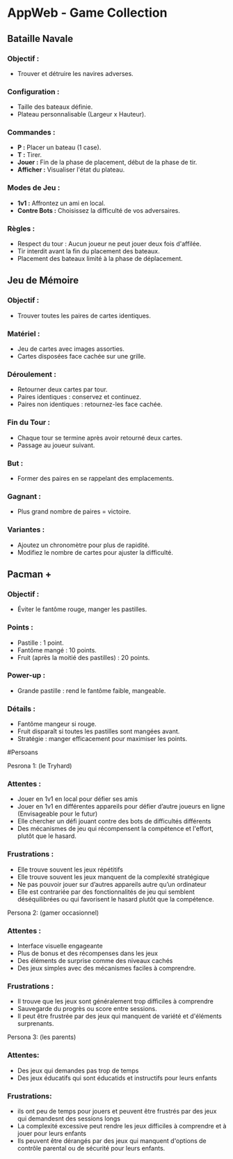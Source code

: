 # AppWeb - Game Collection

## Bataille Navale
### Objectif :
- Trouver et détruire les navires adverses.
### Configuration :
- Taille des bateaux définie.
- Plateau personnalisable (Largeur x Hauteur).
### Commandes :
- **P :** Placer un bateau (1 case).
- **T :** Tirer.
- **Jouer :** Fin de la phase de placement, début de la phase de tir.
- **Afficher :** Visualiser l'état du plateau.
### Modes de Jeu :
- **1v1 :** Affrontez un ami en local.
- **Contre Bots :** Choisissez la difficulté de vos adversaires.
### Règles :
- Respect du tour : Aucun joueur ne peut jouer deux fois d'affilée.
- Tir interdit avant la fin du placement des bateaux.
- Placement des bateaux limité à la phase de déplacement.

## Jeu de Mémoire
### Objectif :
- Trouver toutes les paires de cartes identiques.
### Matériel :
- Jeu de cartes avec images assorties.
- Cartes disposées face cachée sur une grille.
### Déroulement :
- Retourner deux cartes par tour.
- Paires identiques : conservez et continuez.
- Paires non identiques : retournez-les face cachée.
### Fin du Tour :
- Chaque tour se termine après avoir retourné deux cartes.
- Passage au joueur suivant.
### But :
- Former des paires en se rappelant des emplacements.
### Gagnant :
- Plus grand nombre de paires = victoire.
### Variantes :
- Ajoutez un chronomètre pour plus de rapidité.
- Modifiez le nombre de cartes pour ajuster la difficulté.

## Pacman +
### Objectif :
- Éviter le fantôme rouge, manger les pastilles.
### Points :
- Pastille : 1 point.
- Fantôme mangé : 10 points.
- Fruit (après la moitié des pastilles) : 20 points.
### Power-up :
- Grande pastille : rend le fantôme faible, mangeable.
### Détails :
- Fantôme mangeur si rouge.
- Fruit disparaît si toutes les pastilles sont mangées avant.
- Stratégie : manger efficacement pour maximiser les points.


#Persoans

Pesrona 1: (le Tryhard)
### Attentes :
- Jouer en 1v1 en local pour défier ses amis
- Jouer en 1v1 en différentes appareils pour défier d’autre joueurs en ligne (Envisageable pour le futur)
- Elle chercher un défi jouant contre des bots de difficultés différents 
- Des mécanismes de jeu qui récompensent la compétence et l'effort, plutôt que le hasard. 

### Frustrations :
- Elle trouve souvent les jeux répétitifs
- Elle trouve souvent les jeux manquent de la complexité stratégique 
- Ne pas pouvoir jouer sur d’autres appareils autre qu’un ordinateur
- Elle est contrariée par des fonctionnalités de jeu qui semblent déséquilibrées ou qui favorisent le hasard plutôt que la compétence.

Persona 2: (gamer occasionnel)
### Attentes :
- Interface visuelle engageante
- Plus de bonus et des récompenses dans les jeux
- Des éléments de surprise comme des niveaux cachés
- Des jeux simples avec des mécanismes faciles à comprendre.

### Frustrations :
- Il trouve que les jeux sont généralement trop difficiles à comprendre 
- Sauvegarde du progrès ou score entre sessions.
- Il peut être frustrée par des jeux qui manquent de variété et d'éléments surprenants.

Persona 3: (les parents)
### Attentes:
- Des jeux qui demandes pas trop de temps
- Des jeux éducatifs qui sont éducatids et instructifs pour leurs enfants

### Frustrations:
- ils ont peu de temps pour jouers et peuvent être frustrés par des jeux qui demandesnt des sessions longs
- La complexité excessive peut rendre les jeux difficiles à comprendre et à jouer pour leurs enfants
- Ils peuvent être dérangés par des jeux qui manquent d'options de contrôle parental ou de sécurité pour leurs enfants.
